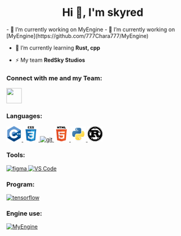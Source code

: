 <h1 align="center">Hi 👋, I'm skyred</h1>
- 🔭 I’m currently working on <a src='https://github.com/777Chara777/MyEngine'>MyEngine</a>
- 🔭 I’m currently working on [MyEngine](https://github.com/777Chara777/MyEngine)

- 🌱 I’m currently learning **Rust, cpp**

- ⚡ My team **RedSky Studios**

<h3 align="left">Connect with me and my Team:</h3>
<p align="left">
<a href="https://discord.gg/mXKdyJmfJv" target="blank"><img align="center" src="https://raw.githubusercontent.com/rahuldkjain/github-profile-readme-generator/master/src/images/icons/Social/discord.svg"height="40" width="40"></a>
</p>

<h3 align="left">Languages:</h3>
<p align="left"> <a href="https://www.w3schools.com/cpp/" target="_blank" rel="noreferrer"> <img src="https://raw.githubusercontent.com/devicons/devicon/master/icons/cplusplus/cplusplus-original.svg" alt="cplusplus" width="40" height="40"/> </a> <a href="https://www.w3schools.com/css/" target="_blank" rel="noreferrer"> <img src="https://raw.githubusercontent.com/devicons/devicon/master/icons/css3/css3-original-wordmark.svg" alt="css3" width="40" height="40"/> </a> <a href="https://git-scm.com/" target="_blank" rel="noreferrer"> <img src="https://www.vectorlogo.zone/logos/git-scm/git-scm-icon.svg" alt="git" width="40" height="40"/> </a> <a href="https://www.w3.org/html/" target="_blank" rel="noreferrer"> <img src="https://raw.githubusercontent.com/devicons/devicon/master/icons/html5/html5-original-wordmark.svg" alt="html5" width="40" height="40"/> </a> <a href="https://www.python.org" target="_blank" rel="noreferrer"> <img src="https://raw.githubusercontent.com/devicons/devicon/master/icons/python/python-original.svg" alt="python" width="40" height="40"/> </a> <a href="https://www.rust-lang.org" target="_blank" rel="noreferrer"> <img src="https://raw.githubusercontent.com/devicons/devicon/master/icons/rust/rust-plain.svg" alt="rust" width="40" height="40"/> </a> 

<h3 align="left">Tools:</h3>
<a href="https://www.figma.com/" target="_blank" rel="noreferrer"> <img src="https://www.vectorlogo.zone/logos/figma/figma-icon.svg" alt="figma" width="40" height="40"/> </a> <a href="https://code.visualstudio.com/" target="_blank" rel="noreferrer"> <img src="https://img.icons8.com/?size=512&id=9OGIyU8hrxW5&format=png" alt="VS Code" width="40" height="40"/> </a> 

<h3 align="left">Program:</h3>
<a href="https://www.tensorflow.org" target="_blank" rel="noreferrer"> <img src="https://www.vectorlogo.zone/logos/tensorflow/tensorflow-icon.svg" alt="tensorflow" width="40" height="40"/> </a> 
<h3 align="left">Engine use:</h3>
<a href="https://github.com/777Chara777/MyEngine" target="_blank" rel="noreferrer"> <img src="https://www.vectorlogo.zone/logos/unity3d/unity3d-icon.svg" alt="MyEngine" width="40" height="40"/> </a> </p>
